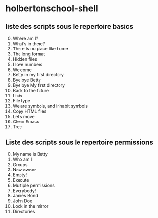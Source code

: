 # holbertonschool-shell

## liste des scripts sous le repertoire basics

0. Where am I? 
1. What’s in there? 
2. There is no place like home
3. The long format 
4. Hidden files 
5. I love numbers 
6. Welcome
7. Betty in my first directory 
8. Bye bye Betty 
9. Bye bye My first directory 
10. Back to the future 
11. Lists 
12. File type
13. We are symbols, and inhabit symbols 
14. Copy HTML files 
15. Let’s move 
16. Clean Emacs
17. Tree 

## Liste des scripts sous le repertoire permissions

0. My name is Betty 
1. Who am I 
2. Groups 
3. New owner 
4. Empty! 
5. Execute
6. Multiple permissions 
7. Everybody! 
8. James Bond 
9. John Doe 
10. Look in the mirror 
11. Directories 
